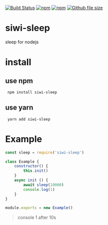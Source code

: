 [![Build Status](https://travis-ci.org/siwilizhao/siwi-sleep.svg?branch=master)](https://travis-ci.org/siwilizhao/siwi-sleep)
[![npm](https://img.shields.io/npm/v/siwi-sleep.svg)](https://www.npmjs.com/package/siwi-sleep)
[![npm](https://img.shields.io/npm/dt/siwi-sleep.svg)](https://www.npmjs.com/package/siwi-sleep)
[![Github file size](https://img.shields.io/github/size/siwilizhao/siwi-sleep/dist/index.js.svg)](https://github.com/siwilizhao/siwi-sleep/dist/index.js)

# siwi-sleep
sleep for nodejs
# install

## use npm 

` npm install siwi-sleep`

## use yarn

` yarn add siwi-sleep`


# Example

```js
const sleep = require('siwi-sleep')

class Example {
    constructor() {
        this.init()
    }
    async init () {
        await sleep(10000)
        console.log(1)
    }
}

module.exports = new Example()
```

> console 1 after 10s 
